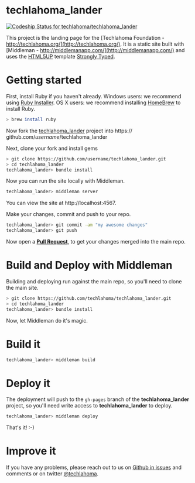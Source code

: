 techlahoma_lander
==
[ ![Codeship Status for techlahoma/techlahoma_lander](https://codeship.com/projects/592cc2c0-08da-0133-eaaa-7e3d949a1704/status?branch=master)](https://codeship.com/projects/90417)

This project is the landing page for the [Techlahoma Foundation - http://techlahoma.org/](http://techlahoma.org/). It is a static site built with [Middleman - http://middlemanapp.com/](http://middlemanapp.com/) and uses the [HTML5UP](http://html5up.net/) template [Strongly Typed](http://html5up.net/strongly-typed).

Getting started
==
First, install Ruby if you haven't already.
Windows users: we recommend using [Ruby Installer](http://rubyinstaller.org/).
OS X users: we recommend installing [HomeBrew](http://brew.sh/) to install Ruby.
```sh
> brew install ruby
```

Now fork the [techlahoma_lander](https://github.com/techlahoma/techlahoma_lander) project into https:// github.com/_username_/techlahoma_lander

Next, clone your fork and install gems
```sh
> git clone https://github.com/username/techlahoma_lander.git
> cd techlahoma_lander
techlahoma_lander> bundle install
```

Now you can run the site locally with Middleman.
```sh
techlahoma_lander> middleman server
```

You can view the site at http://localhost:4567.

Make your changes, commit and push to your repo.
```sh
techlahoma_lander> git commit -am "my awesome changes"
techlahoma_lander> git push
```

Now open a **[Pull Request](https://github.com/techlahoma/techlahoma_lander/pulls)**, to get your changes merged into the main repo.

Build and Deploy with Middleman
==
Building and deploying run against the main repo, so you'll need to clone the main site.
```sh
> git clone https://github.com/techlahoma/techlahoma_lander.git
> cd techlahoma_lander
techlahoma_lander> bundle install
```
Now, let Middleman do it's magic.

Build it
===
```sh
techlahoma_lander> middleman build
```

Deploy it
===
The deployment will push to the `gh-pages` branch of the **techlahoma_lander** project, so you'll need write access to **techlahoma_lander** to deploy.
```sh
techlahoma_lander> middleman deploy
```

That's it! :-)

Improve it
==
If you have any problems, please reach out to us on [Github in issues](https://github.com/techlahoma/techlahoma_lander/issues) and comments or on twitter [@techlahoma](twitter.com/techlahoma).
